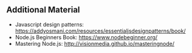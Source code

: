 ## Additional Material

* Javascript design patterns: https://addyosmani.com/resources/essentialjsdesignpatterns/book/
* Node.js Beginners Book: https://www.nodebeginner.org/
* Mastering Node.js: http://visionmedia.github.io/masteringnode/
